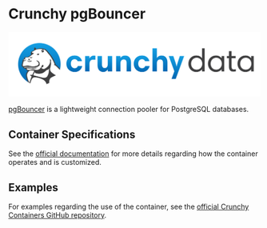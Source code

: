 # Crunchy pgBouncer

![](https://raw.githubusercontent.com/CrunchyData/crunchy-containers/master/images/crunchy_logo.png)

[pgBouncer](https://pgbouncer.github.io/) is a lightweight connection pooler for PostgreSQL databases.

## Container Specifications

See the [official documentation](https://crunchydata.github.io/crunchy-containers/container-specifications/crunchy-pgbouncer/) for more details regarding how the container operates and is customized.

## Examples

For examples regarding the use of the container, see the [official Crunchy Containers GitHub repository](https://github.com/CrunchyData/crunchy-containers/tree/master/examples/docker).
